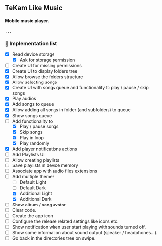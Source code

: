 ## TeKam Like Music

#### Mobile music player.

    ...

### :pencil: Implementation list

-   [x] Read device storage
    -   [x] Ask for storage permission
-   [ ] Create UI for missing permissions
-   [x] Create UI to display folders tree
-   [x] Allow browse the folders structure
-   [x] Allow selecting songs
-   [x] Create UI with songs queue and functionality to play / pause / skip songs
-   [x] Play audios
-   [x] Add songs to queue
-   [x] Allow adding all songs in folder (and subfolders) to queue
-   [x] Show songs queue
-   [ ] Add functionality to
    -   [x] Play / pause songs
    -   [x] Skip songs
    -   [x] Play in loop
    -   [x] Play randomly
-   [X] Add player notifications actions
-   [ ] Add Playlists UI
-   [ ] Allow creating playlists
-   [ ] Save playlists in device memory
-   [ ] Associate app with audio files extensions
-   [ ] Add multiple themes
    -   [ ] Default Light
    -   [ ] Default Dark
    -   [x] Additional Light
    -   [x] Additional Dark
-   [ ] Show album / song avatar
-   [ ] Clear code.
-   [ ] Create the app icon
-   [ ] Configure the release related settings like icons etc.
-	[ ] Show notification when user start playing with sounds turned off.
-	[ ] Show some information about sound output (speaker / headphones...). 
-	[ ] Go back in the directories tree on swipe.